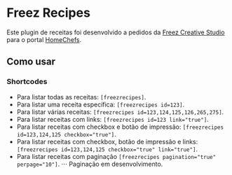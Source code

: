 # Freez Recipes
Este plugin de receitas foi desenvolvido a pedidos da [Freez Creative Studio](http://freez.com.br/) para o portal [HomeChefs](http://homechefs.com.br/).

## Como usar

### Shortcodes
+ Para listar todas as receitas: `[freezrecipes]`.
+ Para listar uma receita específica: `[freezrecipes id=123]`.
+ Para listar várias receitas: `[freezrecipes id=123,124,125,126,265,275]`.
+ Para listar receitas com links: `[freezrecipes id=123 link="true"]`.
+ Para listar receitas com checkbox e botão de impressão: `[freezrecipes id=123,124,125 checkbox="true"]`.
+ Para listar receitas com checkbox, botão de impressão e links: `[freezrecipes id=123,124,125 checkbox="true" link="true"]`.
+ Para listar receitas com paginação `[freezrecipes pagination="true" perpage="10"]`.
⋅⋅⋅ Paginação em desenvolvimento.